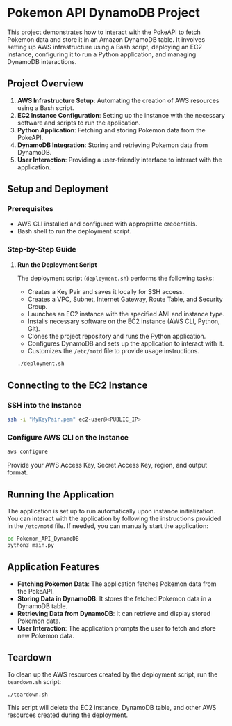 
# Pokemon API DynamoDB Project

This project demonstrates how to interact with the PokeAPI to fetch Pokemon data and store it in an Amazon DynamoDB table. It involves setting up AWS infrastructure using a Bash script, deploying an EC2 instance, configuring it to run a Python application, and managing DynamoDB interactions.

## Project Overview

1. **AWS Infrastructure Setup**: Automating the creation of AWS resources using a Bash script.
2. **EC2 Instance Configuration**: Setting up the instance with the necessary software and scripts to run the application.
3. **Python Application**: Fetching and storing Pokemon data from the PokeAPI.
4. **DynamoDB Integration**: Storing and retrieving Pokemon data from DynamoDB.
5. **User Interaction**: Providing a user-friendly interface to interact with the application.

## Setup and Deployment

### Prerequisites

- AWS CLI installed and configured with appropriate credentials.
- Bash shell to run the deployment script.

### Step-by-Step Guide

1. **Run the Deployment Script**

   The deployment script (`deployment.sh`) performs the following tasks:
   
   - Creates a Key Pair and saves it locally for SSH access.
   - Creates a VPC, Subnet, Internet Gateway, Route Table, and Security Group.
   - Launches an EC2 instance with the specified AMI and instance type.
   - Installs necessary software on the EC2 instance (AWS CLI, Python, Git).
   - Clones the project repository and runs the Python application.
   - Configures DynamoDB and sets up the application to interact with it.
   - Customizes the `/etc/motd` file to provide usage instructions.


   ```bash
   ./deployment.sh
   ```

## Connecting to the EC2 Instance

### SSH into the Instance

```bash
ssh -i "MyKeyPair.pem" ec2-user@<PUBLIC_IP>
```

### Configure AWS CLI on the Instance

```bash
aws configure
```

Provide your AWS Access Key, Secret Access Key, region, and output format.

## Running the Application

The application is set up to run automatically upon instance initialization. You can interact with the application by following the instructions provided in the `/etc/motd` file. If needed, you can manually start the application:

```bash
cd Pokemon_API_DynamoDB
python3 main.py
```

## Application Features

- **Fetching Pokemon Data**: The application fetches Pokemon data from the PokeAPI.
- **Storing Data in DynamoDB**: It stores the fetched Pokemon data in a DynamoDB table.
- **Retrieving Data from DynamoDB**: It can retrieve and display stored Pokemon data.
- **User Interaction**: The application prompts the user to fetch and store new Pokemon data.

## Teardown

To clean up the AWS resources created by the deployment script, run the `teardown.sh` script:

```bash
./teardown.sh
```

This script will delete the EC2 instance, DynamoDB table, and other AWS resources created during the deployment.
